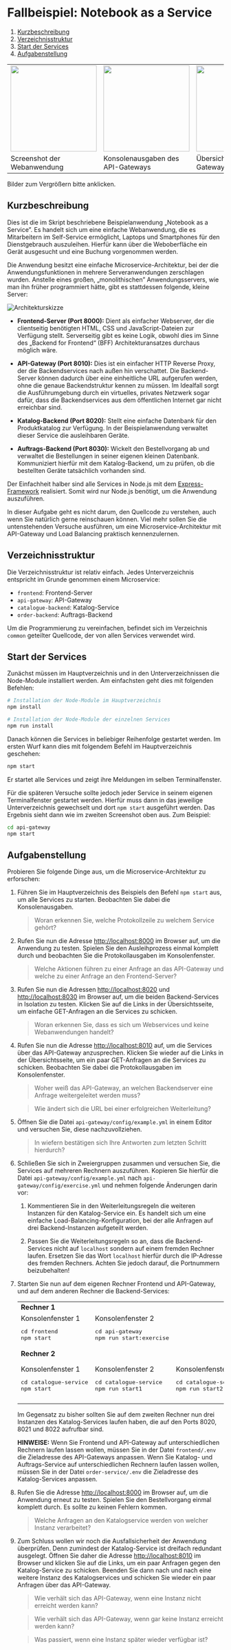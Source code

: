 Fallbeispiel: Notebook as a Service
===================================

1. [Kurzbeschreibung](#kurzbeschreibung)
1. [Verzeichnisstruktur](#verzeichnisstruktur)
1. [Start der Services](#start-der-services)
1. [Aufgabenstellung](#aufgabenstellung)

<table>
    <tr>
        <td>
            <a href="screenshot1.png">
                <img src="screenshot1.png" width="200">
            </a>
        </td>
        <td>
            <a href="screenshot2.png">
                <img src="screenshot2.png" width="200">
            </a>
        </td>
        <td>
            <a href="screenshot3.png">
                <img src="screenshot3.png" width="200">
            </a>
        </td>
    </tr>
    <tr>
        <td>Screenshot der Webanwendung</td>
        <td>Konsolenausgaben des API-Gateways</td>
        <td>Übersichtsseite des API-Gateways</td>
    </tr>
</table>

Bilder zum Vergrößern bitte anklicken.


Kurzbeschreibung
----------------

Dies ist die im Skript beschriebene Beispielanwendung „Notebook as a Service”.
Es handelt sich um eine einfache Webanwendung, die es Mitarbeitern im Self-Service
ermöglicht, Laptops und Smartphones für den Dienstgebrauch auszuleihen. Hierfür kann
über die Weboberfläche ein Gerät ausgesucht und eine Buchung vorgenommen werden.

Die Anwendung besitzt eine einfache Microservice-Architektur, bei der die Anwendungsfunktionen
in mehrere Serveranwendungen zerschlagen wurden. Anstelle eines großen, „monolithischen”
Anwendungsservers, wie man ihn früher programmiert hätte, gibt es stattdessen folgende,
kleine Server:

![Architekturskizze](architektur.png)

* __Frontend-Server (Port 8000):__ Dient als einfacher Webserver, der die clientseitig benötigten
HTML, CSS und JavaScript-Dateien zur Verfügung stellt. Serverseitig gibt es keine Logik,
obwohl dies im Sinne des „Backend for Frontend“ (BFF) Architekturansatzes durchaus
möglich wäre.

* __API-Gateway (Port 8010):__ Dies ist ein einfacher HTTP Reverse Proxy, der die Backendservices
nach außen hin verschattet. Die Backend-Server können dadurch über eine einheitliche
URL aufgerufen werden, ohne die genaue Backendstruktur kennen zu müssen. Im Idealfall
sorgt die Ausführumgebung durch ein virtuelles, privates Netzwerk sogar dafür, dass
die Backendservices aus dem öffentlichen Internet gar nicht erreichbar sind.

* __Katalog-Backend (Port 8020):__ Stellt eine einfache Datenbank für den Produktkatalog zur Verfügung.
In der Beispielanwendung verwaltet dieser Service die ausleihbaren Geräte.

* __Auftrags-Backend (Port 8030):__ Wickelt den Bestellvorgang ab und verwaltet die Bestellungen
in seiner eigenen kleinen Datenbank. Kommuniziert hierfür mit dem Katalog-Backend,
um zu prüfen, ob die bestellten Geräte tatsächlich vorhanden sind.

Der Einfachheit halber sind alle Services in Node.js mit dem [Express-Framework](http://expressjs.com/)
realisiert. Somit wird nur Node.js benötigt, um die Anwendung auszuführen.

In dieser Aufgabe geht es nicht darum, den Quellcode zu verstehen, auch wenn Sie natürlich
gerne reinschauen können. Viel mehr sollen Sie die untenstehenden Versuche ausführen, um eine
Microservice-Architektur mit API-Gateway und Load Balancing praktisch kennenzulernen.

Verzeichnisstruktur
-------------------

Die Verzeichnisstruktur ist relativ einfach. Jedes Unterverzeichnis entspricht im
Grunde genommen einem Microservice:

 * `frontend`: Frontend-Server
 * `api-gateway`: API-Gateway
 * `catalogue-backend`: Katalog-Service
 * `order-backend`: Auftrags-Backend

Um die Programmierung zu vereinfachen, befindet sich im Verzeichnis `common` geteilter
Quellcode, der von allen Services verwendet wird.

Start der Services
------------------

Zunächst müssen im Hauptverzeichnis und in den Unterverzeichnissen die Node-Module installiert
werden. Am einfachsten geht dies mit folgenden Befehlen:

```sh
# Installation der Node-Module im Hauptverzeichnis
npm install

# Installation der Node-Module der einzelnen Services
npm run install
```

Danach können die Services in beliebiger Reihenfolge gestartet werden. Im ersten Wurf kann dies
mit folgendem Befehl im Hauptverzeichnis geschehen:

```sh
npm start
```

Er startet alle Services und zeigt ihre Meldungen im selben Terminalfenster.

Für die späteren Versuche sollte jedoch jeder Service in seinem eigenen Terminalfenster gestartet
werden. Hierfür muss dann in das jeweilige Unterverzeichnis gewechselt und dort `npm start` ausgeführt
werden. Das Ergebnis sieht dann wie im zweiten Screenshot oben aus. Zum Beispiel:

```sh
cd api-gateway
npm start
```

Aufgabenstellung
----------------

Probieren Sie folgende Dinge aus, um die Microservice-Architektur zu erforschen:

1. Führen Sie im Hauptverzeichnis des Beispiels den Befehl `npm start` aus, um alle Services
   zu starten. Beobachten Sie dabei die Konsolenausgaben.
   
   > Woran erkennen Sie, welche Protokollzeile zu welchem Service gehört?
   
1. Rufen Sie nun die Adresse [http://localhost:8000](http://localhost:8000) im Browser auf,
   um die Anwendung zu testen. Spielen Sie den Ausleihprozess einmal komplett durch und
   beobachten Sie die Protokollausgaben im Konsolenfenster.
   
   > Welche Aktionen führen zu einer Anfrage an das API-Gateway und welche zu einer Anfrage an
   > den Frontend-Server?

1. Rufen Sie nun die Adressen [http://localhost:8020](http://localhost:8020) und
   [http://localhost:8030](http://localhost:8030) im Browser auf, um die beiden Backend-Services
   in Isolation zu testen. Klicken Sie auf die Links in der Übersichtsseite, um einfache
   GET-Anfragen an die Services zu schicken.
   
   > Woran erkennen Sie, dass es sich um Webservices und keine Webanwendungen handelt?

1. Rufen Sie nun die Adresse [http://localhost:8010](http://localhost:8010) auf, um die
   Services über das API-Gateway anzusprechen. Klicken Sie wieder auf die Links in der
   Übersichtsseite, um ein paar GET-Anfragen an die Services zu schicken. Beobachten Sie
   dabei die Protokollausgaben im Konsolenfenster.
   
   > Woher weiß das API-Gateway, an welchen Backendserver eine Anfrage weitergeleitet werden muss?

   > Wie ändert sich die URL bei einer erfolgreichen Weiterleitung?

1. Öffnen Sie die Datei `api-gateway/config/example.yml` in einem Editor und versuchen Sie,
   diese nachzuvollziehen.
   
   > In wiefern bestätigen sich Ihre Antworten zum letzten Schritt hierdurch?

1. Schließen Sie sich in Zweiergruppen zusammen und versuchen Sie, die Services auf mehreren
   Rechnern auszuführen. Kopieren Sie hierfür die Datei `api-gateway/config/example.yml`
   nach `api-gateway/config/exercise.yml` und nehmen folgende Änderungen darin vor:

     1. Kommentieren Sie in den Weiterleitungsregeln die weiteren Instanzen für den Katalog-Service
        ein. Es handelt sich um eine einfache Load-Balancing-Konfiguration, bei der alle Anfragen
        auf drei Backend-Instanzen aufgeteilt werden.

     1. Passen Sie die Weiterleitungsregeln so an, dass die Backend-Services nicht auf `localhost`
        sondern auf einem fremden Rechner laufen. Ersetzen Sie das Wort `localhost` hierfür durch
        die IP-Adresse des fremden Rechners. Achten Sie jedoch darauf, die Portnummern beizubehalten!
   
1. Starten Sie nun auf dem eigenen Rechner Frontend und API-Gateway, und auf dem anderen Rechner
   die Backend-Services:

   <table>
       <tr>
           <td colspan="4"><b>Rechner 1</b>
       </tr>
       <tr>
           <td>
               Konsolenfenster 1
               <pre>cd frontend<br>npm start</pre>
           </td>
           <td>
               Konsolenfenster 2
               <pre>cd api-gateway<br>npm run start:exercise</pre>
           </td>
           <td></td>
           <td></td>
       </tr>
       <tr>
           <td colspan="4"><b>Rechner 2</b>
       </tr>
       <tr>
           <td>
               Konsolenfenster 1
               <pre>cd catalogue-service<br>npm start</pre>
           </td>
           <td>
               Konsolenfenster 2
               <pre>cd catalogue-service<br>npm run start1</pre>
           </td>
           <td>
               Konsolenfenster 3
               <pre>cd catalogue-service<br>npm run start2</pre>
           </td>
           <td>
               Konsolenfenster 4
               <pre>cd order-service<br>npm start</pre>
           </td>
       </tr>
   </table>

   Im Gegensatz zu bisher sollten Sie auf dem zweiten Rechner nun drei Instanzen des
   Katalog-Services laufen haben, die auf den Ports 8020, 8021 und 8022 aufrufbar sind.

   **HINWEISE:** Wenn Sie Frontend und API-Gateway auf unterschiedlichen Rechnern laufen
   lassen wollen, müssen Sie in der Datei `frontend/.env` die Zieladresse des API-Gateways
   anpassen. Wenn Sie Katalog- und Auftrags-Service auf unterschiedlichen Rechnern
   laufen lassen wollen, müssen Sie in der Datei `order-service/.env` die Zieladresse
   des Katalog-Services anpassen.

1. Rufen Sie die Adresse [http://localhost:8000](http://localhost:8000) im Browser auf, um
   die Anwendung erneut zu testen. Spielen Sie den Bestellvorgang einmal komplett durch.
   Es sollte zu keinen Fehlern kommen.
   
   > Welche Anfragen an den Katalogservice werden von welcher Instanz verarbeitet?

1. Zum Schluss wollen wir noch die Ausfallsicherheit der Anwendung überprüfen. Denn zumindest
   der Katalog-Service ist dreifach redundant ausgelegt. Öffnen Sie daher die Adresse
   [http://localhost:8010](http://localhost:8010) im Browser und klicken Sie auf die Links,
   um ein paar Anfragen gegen den Katalog-Service zu schicken. Beenden Sie dann nach und nach
   eine weitere Instanz des Katalogservices und schicken Sie wieder ein paar Anfragen über das
   API-Gateway.
   
   > Wie verhält sich das API-Gateway, wenn eine Instanz nicht erreicht werden kann?

   > Wie verhält sich das API-Gateway, wenn gar keine Instanz erreicht werden kann?

   > Was passiert, wenn eine Instanz später wieder verfügbar ist?